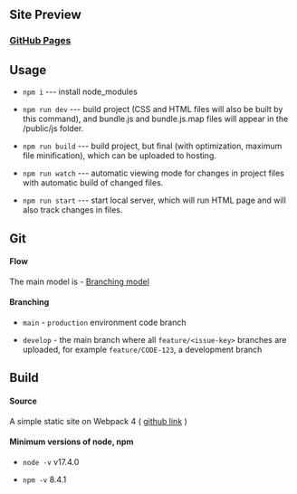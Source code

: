 
## Site Preview
### [GitHub Pages](https://ashuksu.github.io/landingpage/public/)


## Usage

* `npm i` --- install node_modules

* `npm run dev` --- build project (CSS and HTML files will also be built by this command), and bundle.js and bundle.js.map files will appear in the /public/js folder.

* `npm run build` --- build project, but final (with optimization, maximum file minification), which can be uploaded to hosting.

* `npm run watch` --- automatic viewing mode for changes in project files with automatic build of changed files.

* `npm run start` --- start local server, which will run HTML page and will also track changes in files.


## Git

#### Flow

The main model is - [Branching model](https://nvie.com/posts/a-successful-git-branching-model)

#### Branching

* `main` - `production` environment code branch

* `develop` - the main branch where all `feature/<issue-key>` branches are uploaded, for example `feature/CODE-123`, a development branch


## Build

#### Source

A simple static site on Webpack 4 ( [github link](https://github.com/Harrix/static-site-webpack-habr) )

#### Minimum versions of node, npm

* `node -v` v17.4.0

* `npm -v` 8.4.1